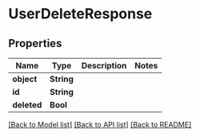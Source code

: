 # UserDeleteResponse

## Properties
Name | Type | Description | Notes
------------ | ------------- | ------------- | -------------
**object** | **String** |  | 
**id** | **String** |  | 
**deleted** | **Bool** |  | 

[[Back to Model list]](../README.md#documentation-for-models) [[Back to API list]](../README.md#documentation-for-api-endpoints) [[Back to README]](../README.md)


